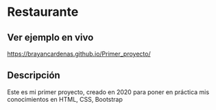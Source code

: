 # Restaurante

## Ver ejemplo en vivo
https://brayancardenas.github.io/Primer_proyecto/

## Descripción
Este es mi primer proyecto, creado en 2020 para poner en práctica mis conocimientos en HTML, CSS, Bootstrap
